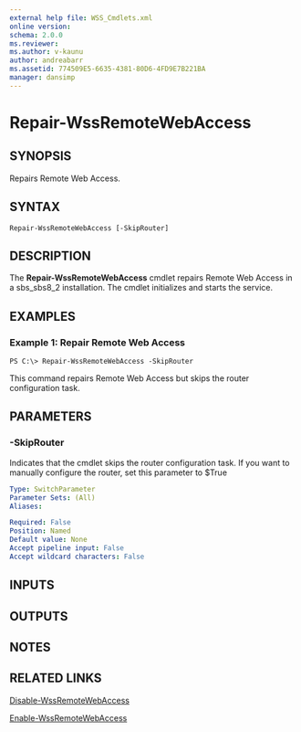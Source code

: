 ```yaml
---
external help file: WSS_Cmdlets.xml
online version: 
schema: 2.0.0
ms.reviewer:
ms.author: v-kaunu
author: andreabarr
ms.assetid: 774509E5-6635-4381-80D6-4FD9E7B221BA
manager: dansimp
---
```


# Repair-WssRemoteWebAccess

## SYNOPSIS
Repairs Remote Web Access.

## SYNTAX

```
Repair-WssRemoteWebAccess [-SkipRouter]
```

## DESCRIPTION
The **Repair-WssRemoteWebAccess** cmdlet repairs Remote Web Access in a sbs_sbs8_2 installation.
The cmdlet initializes and starts the service.

## EXAMPLES

### Example 1: Repair Remote Web Access
```
PS C:\> Repair-WssRemoteWebAccess -SkipRouter
```

This command repairs Remote Web Access but skips the router configuration task.

## PARAMETERS

### -SkipRouter
Indicates that the cmdlet skips the router configuration task.
If you want to manually configure the router, set this parameter to $True

```yaml
Type: SwitchParameter
Parameter Sets: (All)
Aliases: 

Required: False
Position: Named
Default value: None
Accept pipeline input: False
Accept wildcard characters: False
```

## INPUTS

## OUTPUTS

## NOTES

## RELATED LINKS

[Disable-WssRemoteWebAccess](./Disable-WssRemoteWebAccess.md)

[Enable-WssRemoteWebAccess](./Enable-WssRemoteWebAccess.md)



